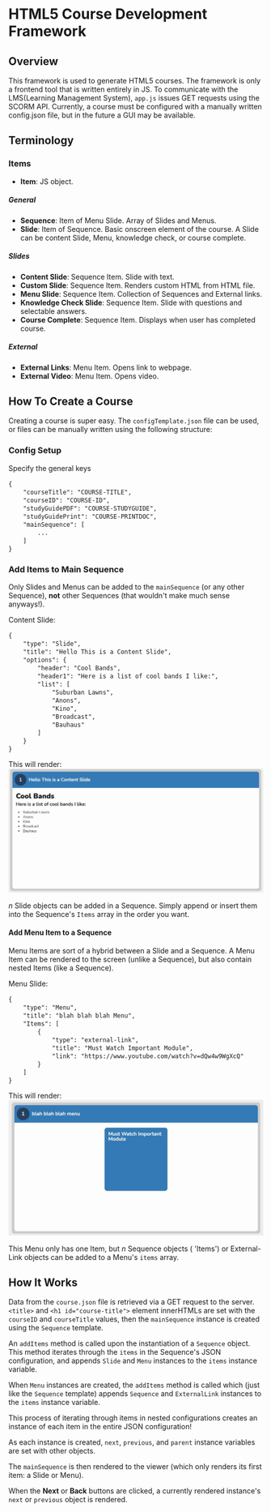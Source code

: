# HTML5 Course Development Framework
## Overview
This framework is used to generate HTML5 courses. The framework is only a frontend tool that is written entirely in JS. To communicate with the LMS\(Learning Management System\), `app.js` issues GET requests using the SCORM API. Currently, a course must be configured with a manually written config.json file, but in the future a GUI may be available.

## Terminology
### Items
- **Item**: JS object.
##### General
- **Sequence**: Item of Menu Slide. Array of Slides and Menus.
- **Slide**: Item of Sequence. Basic onscreen element of the course. A Slide can be content Slide, Menu, knowledge check, or course complete. 

##### Slides
- **Content Slide**: Sequence Item. Slide with text.
- **Custom Slide**: Sequence Item. Renders custom HTML from HTML file.
- **Menu Slide**: Sequence Item. Collection of Sequences and External links.
- **Knowledge Check Slide**: Sequence Item. Slide with questions and selectable answers.
- **Course Complete**: Sequence Item. Displays when user has completed course.

##### External
- **External Links**: Menu Item. Opens link to webpage.
- **External Video**: Menu Item. Opens video.


## How To Create a Course
Creating a course is super easy. The `configTemplate.json` file can be used, or files can be manually written using the following structure:

### Config Setup
Specify the general keys
```
{
    "courseTitle": "COURSE-TITLE",
    "courseID": "COURSE-ID",
    "studyGuidePDF": "COURSE-STUDYGUIDE",
    "studyGuidePrint": "COURSE-PRINTDOC",
    "mainSequence": [
        ...
    ]
}
```
### Add Items to Main Sequence
Only Slides and Menus can be added to the `mainSequence` \(or any other Sequence\), **not** other Sequences \(that wouldn't make much sense anyways!\). 

Content Slide:
```
{
    "type": "Slide",
    "title": "Hello This is a Content Slide",
    "options": {
        "header": "Cool Bands",
        "header1": "Here is a list of cool bands I like:",
        "list": [
            "Suburban Lawns",
            "Anons",
            "Kino",
            "Broadcast",
            "Bauhaus"
        ] 
    }
}
```

This will render: 
![Content Slide Example](./media/contentExample.jpg?raw=true "Content Example")

_n_ Slide objects can be added in a Sequence. Simply append or insert them into the Sequence's `Items` array in the order you want.

#### Add Menu Item to a Sequence
Menu Items are sort of a hybrid between a Slide and a Sequence. A Menu Item can be rendered to the screen \(unlike a Sequence\), but also contain nested Items \(like a Sequence\). 

Menu Slide:
```
{
    "type": "Menu",
    "title": "blah blah blah Menu",
    "Items": [
        {
            "type": "external-link",
            "title": "Must Watch Important Module",
            "link": "https://www.youtube.com/watch?v=dQw4w9WgXcQ"
        }
    ]
}
```

This will render: 
![Menu Slide Example](./media/menuExample.jpg?raw=true "Content Example")

This Menu only has one Item, but _n_ Sequence objects \( 'Items'\) or External-Link objects can be added to a Menu's `items` array.

## How It Works
Data from the `course.json` file is retrieved via a GET request to the server. `<title>` and `<h1 id="course-title">` element innerHTMLs are set with the `courseID` and `courseTitle` values, then the `mainSequence` instance is created using the `Sequence` template. 

An `addItems` method is called upon the instantiation of a `Sequence` object. This method iterates through the `items` in the Sequence's JSON configuration, and appends `Slide` and `Menu` instances to the `items` instance variable. 

When `Menu` instances are created, the `addItems` method is called which \(just like the `Sequence` template\) appends `Sequence` and `ExternalLink` instances to the `items` instance variable.

This process of iterating through items in nested configurations creates an instance of each item in the entire JSON configuration! 

As each instance is created, `next`, `previous`, and `parent` instance variables are set with other objects.

The `mainSequence` is then rendered to the viewer \(which only renders its first item: a Slide or Menu\).

When the **Next** or **Back** buttons are clicked, a currently rendered instance's `next` or `previous` object is rendered. 
